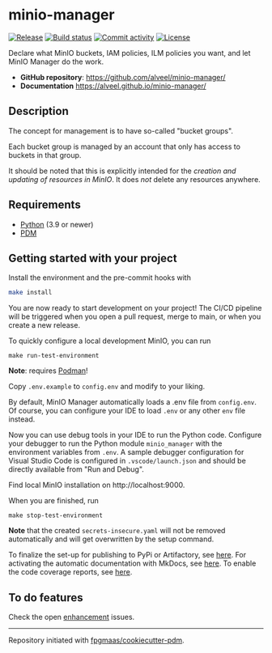 # minio-manager

[![Release](https://img.shields.io/github/v/release/Alveel/minio-manager?include_prereleases)](https://img.shields.io/github/v/release/Alveel/minio-manager?include_prereleases)
[![Build status](https://img.shields.io/github/actions/workflow/status/Alveel/minio-manager/main.yaml)](https://github.com/alveel/minio-manager/actions/workflows/main.yml?query=branch%3Amain)
[![Commit activity](https://img.shields.io/github/commit-activity/m/alveel/minio-manager)](https://img.shields.io/github/commit-activity/m/alveel/minio-manager)
[![License](https://img.shields.io/github/license/alveel/minio-manager)](https://img.shields.io/github/license/alveel/minio-manager)

Declare what MinIO buckets, IAM policies, ILM policies you want, and let MinIO Manager do the work.

- **GitHub repository**: <https://github.com/alveel/minio-manager/>
- **Documentation** <https://alveel.github.io/minio-manager/>

## Description

The concept for management is to have so-called "bucket groups".

Each bucket group is managed by an account that only has access to buckets in that group.

It should be noted that this is explicitly intended for the _creation and updating of resources in MinIO_. It does _not_
delete any resources anywhere.

## Requirements

- [Python](https://www.python.org/) (3.9 or newer)
- [PDM](https://pdm-project.org/)

## Getting started with your project

Install the environment and the pre-commit hooks with

```bash
make install
```

You are now ready to start development on your project! The CI/CD
pipeline will be triggered when you open a pull request, merge to main,
or when you create a new release.

To quickly configure a local development MinIO, you can run

```shell
make run-test-environment
```
**Note**: requires [Podman](https://podman.io/)!

Copy `.env.example` to `config.env` and modify to your liking.

By default, MinIO Manager automatically loads a .env file from `config.env`. Of course, you can configure your IDE to load `.env` or any other `env` file instead.

Now you can use debug tools in your IDE to run the Python code.
Configure your debugger to run the Python module `minio_manager` with the environment variables from `.env`.
A sample debugger configuration for Visual Studio Code is configured in `.vscode/launch.json` and should be directly available from "Run and Debug".

Find local MinIO installation on http://localhost:9000.

When you are finished, run

```shell
make stop-test-environment
```

**Note** that the created `secrets-insecure.yaml` will not be removed automatically and will get overwritten by the setup command.

To finalize the set-up for publishing to PyPi or Artifactory, see
[here](https://fpgmaas.github.io/cookiecutter-pdm/features/publishing/#set-up-for-pypi).
For activating the automatic documentation with MkDocs, see
[here](https://fpgmaas.github.io/cookiecutter-pdm/features/mkdocs/#enabling-the-documentation-on-github).
To enable the code coverage reports, see [here](https://fpgmaas.github.io/cookiecutter-pdm/features/codecov/).

## To do features

Check the open [enhancement](https://github.com/Alveel/minio-manager/issues?q=is%3Aissue+is%3Aopen+label%3Aenhancement) issues.

---

Repository initiated with [fpgmaas/cookiecutter-pdm](https://github.com/fpgmaas/cookiecutter-pdm).
